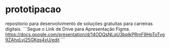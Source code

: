# prototipacao
repositorio para desenvolvimento de soluções gratuitas para carreiras digitais.
´´´Segue o Link de Drive para Apresentação Figma. https://docs.google.com/presentation/d/14ODQsNLqU3bplkPRmF9HpToTvg9ZAhoLyj25GKgs4xU/edit ´´´
